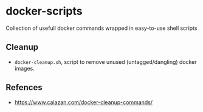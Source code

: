 # docker-scripts

Collection of usefull docker commands wrapped in easy-to-use shell scripts

## Cleanup

* `docker-cleanup.sh`, script to remove unused (untagged/dangling) docker images.


## Refences

* https://www.calazan.com/docker-cleanup-commands/
